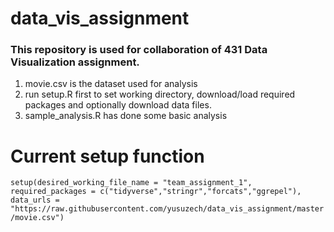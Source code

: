 # data_vis_assignment
### This repository is used for collaboration of 431 Data Visualization assignment.
1. movie.csv is the dataset used for analysis
2. run setup.R first to set working directory, download/load required packages and optionally download data files. 
3. sample_analysis.R has done some basic analysis

# Current setup function
`setup(desired_working_file_name = "team_assignment_1",
      required_packages = c("tidyverse","stringr","forcats","ggrepel"),
      data_urls = "https://raw.githubusercontent.com/yusuzech/data_vis_assignment/master/movie.csv")`
